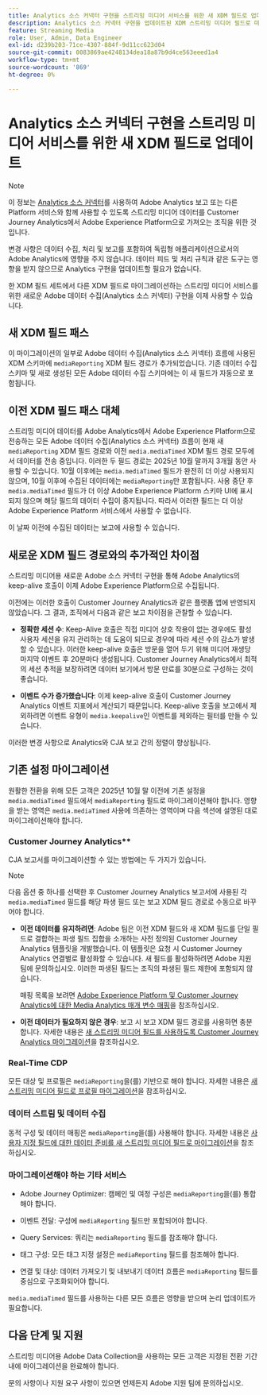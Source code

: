 ```yaml
---
title: Analytics 소스 커넥터 구현을 스트리밍 미디어 서비스를 위한 새 XDM 필드로 업데이트
description: Analytics 소스 커넥터 구현을 업데이트된 XDM 스트리밍 미디어 필드로 마이그레이션하는 방법에 대해 알아봅니다
feature: Streaming Media
role: User, Admin, Data Engineer
exl-id: d239b203-71ce-4307-884f-9d11cc623d04
source-git-commit: 0083869ae4248134dea18a87b9d4ce563eeed1a4
workflow-type: tm+mt
source-wordcount: '869'
ht-degree: 0%

---
```


# Analytics 소스 커넥터 구현을 스트리밍 미디어 서비스를 위한 새 XDM 필드로 업데이트

>[!NOTE]
>
>이 정보는 [Analytics 소스 커넥터](https://experienceleague.adobe.com/ko/docs/experience-platform/sources/connectors/adobe-applications/analytics)를 사용하여 Adobe Analytics 보고 또는 다른 Platform 서비스와 함께 사용할 수 있도록 스트리밍 미디어 데이터를 Customer Journey Analytics에서 Adobe Experience Platform으로 가져오는 조직을 위한 것입니다.
>
>변경 사항은 데이터 수집, 처리 및 보고를 포함하여 독립형 애플리케이션으로서의 Adobe Analytics에 영향을 주지 않습니다. 데이터 피드 및 처리 규칙과 같은 도구는 영향을 받지 않으므로 Analytics 구현을 업데이트할 필요가 없습니다.

한 XDM 필드 세트에서 다른 XDM 필드로 마이그레이션하는 스트리밍 미디어 서비스를 위한 새로운 Adobe 데이터 수집(Analytics 소스 커넥터) 구현을 이제 사용할 수 있습니다.

## 새 XDM 필드 패스

이 마이그레이션의 일부로 Adobe 데이터 수집(Analytics 소스 커넥터) 흐름에 사용된 XDM 스키마에 `mediaReporting` XDM 필드 경로가 추가되었습니다. 기존 데이터 수집 스키마 및 새로 생성된 모든 Adobe 데이터 수집 스키마에는 이 새 필드가 자동으로 포함됩니다.

## 이전 XDM 필드 패스 대체

스트리밍 미디어 데이터를 Adobe Analytics에서 Adobe Experience Platform으로 전송하는 모든 Adobe 데이터 수집(Analytics 소스 커넥터) 흐름이 현재 새 `mediaReporting` XDM 필드 경로와 이전 `media.mediaTimed` XDM 필드 경로 모두에서 데이터를 전송 중입니다. 이러한 두 필드 경로는 2025년 10월 말까지 3개월 동안 사용할 수 있습니다. 10월 이후에는 `media.mediaTimed` 필드가 완전히 더 이상 사용되지 않으며, 10월 이후에 수집된 데이터에는 `mediaReporting`만 포함됩니다. 사용 중단 후 `media.mediaTimed` 필드가 더 이상 Adobe Experience Platform 스키마 UI에 표시되지 않으며 해당 필드의 데이터 수집이 중지됩니다. 따라서 이러한 필드는 더 이상 Adobe Experience Platform 서비스에서 사용할 수 없습니다.

이 날짜 이전에 수집된 데이터는 보고에 사용할 수 있습니다.

## 새로운 XDM 필드 경로와의 추가적인 차이점

스트리밍 미디어용 새로운 Adobe 소스 커넥터 구현을 통해 Adobe Analytics의 keep-alive 호출이 이제 Adobe Experience Platform으로 수집됩니다.

이전에는 이러한 호출이 Customer Journey Analytics과 같은 플랫폼 앱에 반영되지 않았습니다. 그 결과, 조직에서 다음과 같은 보고 차이점을 관찰할 수 있습니다.

* **정확한 세션 수**: Keep-Alive 호출은 직접 미디어 상호 작용이 없는 경우에도 활성 사용자 세션을 유지 관리하는 데 도움이 되므로 경우에 따라 세션 수의 감소가 발생할 수 있습니다. 이러한 keep-alive 호출은 방문을 열어 두기 위해 미디어 재생당 마지막 이벤트 후 20분마다 생성됩니다. Customer Journey Analytics에서 최적의 세션 추적을 보장하려면 데이터 보기에서 방문 만료를 30분으로 구성하는 것이 좋습니다.

* **이벤트 수가 증가했습니다**: 이제 keep-alive 호출이 Customer Journey Analytics 이벤트 지표에서 계산되기 때문입니다. Keep-alive 호출을 보고에서 제외하려면 이벤트 유형이 `media.keepalive`인 이벤트를 제외하는 필터를 만들 수 있습니다.

이러한 변경 사항으로 Analytics와 CJA 보고 간의 정렬이 향상됩니다.

## 기존 설정 마이그레이션

원활한 전환을 위해 모든 고객은 2025년 10월 말 이전에 기존 설정을 `media.mediaTimed` 필드에서 `mediaReporting` 필드로 마이그레이션해야 합니다. 영향을 받는 영역은 `media.mediaTimed` 사용에 의존하는 영역이며 다음 섹션에 설명된 대로 마이그레이션해야 합니다.

### Customer Journey Analytics**

CJA 보고서를 마이그레이션할 수 있는 방법에는 두 가지가 있습니다.

>[!NOTE]
>
>다음 옵션 중 하나를 선택한 후 Customer Journey Analytics 보고서에 사용된 각 `media.mediaTimed` 필드를 해당 파생 필드 또는 보고 XDM 필드 경로로 수동으로 바꾸어야 합니다.

* **이전 데이터를 유지하려면**: Adobe 팀은 이전 XDM 필드와 새 XDM 필드를 단일 필드로 결합하는 파생 필드 집합을 소개하는 사전 정의된 Customer Journey Analytics 템플릿을 개발했습니다. 이 템플릿은 요청 시 Customer Journey Analytics 연결별로 활성화할 수 있습니다. 새 필드를 활성화하려면 Adobe 지원 팀에 문의하십시오. 이러한 파생된 필드는 조직의 파생된 필드 제한에 포함되지 않습니다.

  매핑 목록을 보려면 [Adobe Experience Platform 및 Customer Journey Analytics에 대한 Media Analytics 매개 변수 매핑](/help/use-cases/xdm-updates/parameters-mapping.md)을 참조하십시오.

* **이전 데이터가 필요하지 않은 경우**: 보고 시 보고 XDM 필드 경로를 사용하면 충분합니다. 자세한 내용은 [새 스트리밍 미디어 필드를 사용하도록 Customer Journey Analytics 마이그레이션](/help/use-cases/xdm-updates/migrate-cja-setup.md)을 참조하십시오.

### Real-Time CDP

모든 대상 및 프로필은 `mediaReporting`을(를) 기반으로 해야 합니다. 자세한 내용은 [새 스트리밍 미디어 필드로 프로필 마이그레이션](/help/use-cases/xdm-updates/migrate-profiles.md)을 참조하십시오.

### 데이터 스트림 및 데이터 수집

동적 구성 및 데이터 매핑은 `mediaReporting`을(를) 사용해야 합니다. 자세한 내용은 [사용자 지정 필드에 대한 데이터 준비를 새 스트리밍 미디어 필드로 마이그레이션](/help/use-cases/xdm-updates/migrate-dataprep.md)을 참조하십시오.

### 마이그레이션해야 하는 기타 서비스

* Adobe Journey Optimizer: 캠페인 및 여정 구성은 `mediaReporting`을(를) 통합해야 합니다.

* 이벤트 전달: 구성에 `mediaReporting` 필드만 포함되어야 합니다.

* Query Services: 쿼리는 `mediaReporting` 필드를 참조해야 합니다.

* 태그 구성: 모든 태그 지정 설정은 `mediaReporting` 필드를 참조해야 합니다.

* 연결 및 대상: 데이터 가져오기 및 내보내기 데이터 흐름은 `mediaReporting` 필드를 중심으로 구조화되어야 합니다.

`media.mediaTimed` 필드를 사용하는 다른 모든 흐름은 영향을 받으며 논리 업데이트가 필요합니다.

## 다음 단계 및 지원

스트리밍 미디어용 Adobe Data Collection을 사용하는 모든 고객은 지정된 전환 기간 내에 마이그레이션을 완료해야 합니다.

문의 사항이나 지원 요구 사항이 있으면 언제든지 Adobe 지원 팀에 문의하십시오.
